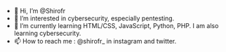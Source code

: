 - 👋 Hi, I’m @Shirofr
- 👀 I’m interested in cybersecurity, especially pentesting.
- 🌱 I’m currently learning HTML/CSS, JavaScript, Python, PHP. I am also learning cybersecurity.
- 📫 How to reach me : @shirofr_ in instagram and twitter.

<!---
Shirofr/Shirofr is a ✨ special ✨ repository because its `README.md` (this file) appears on your GitHub profile.
You can click the Preview link to take a look at your changes.
--->
